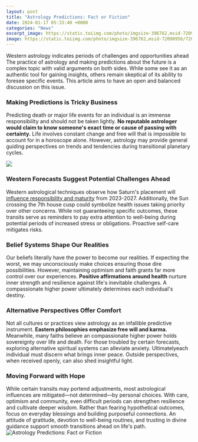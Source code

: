 ```yaml
---
layout: post
title: "Astrology Predictions: Fact or Fiction"
date: 2024-01-17 05:33:40 +0000
categories: "News"
excerpt_image: https://static.toiimg.com/photo/imgsize-396762,msid-72090956/72090956.jpg
image: https://static.toiimg.com/photo/imgsize-396762,msid-72090956/72090956.jpg
---
```


Western astrology indicates periods of challenges and opportunities ahead  
The practice of astrology and making predictions about the future is a complex topic with valid arguments on both sides. While some see it as an authentic tool for gaining insights, others remain skeptical of its ability to foresee specific events. This article aims to have an open and balanced discussion on this issue.
### Making Predictions is Tricky Business
Predicting death or major life events for an individual is an immense responsibility and should not be taken lightly. **No reputable astrologer would claim to know someone's exact time or cause of passing with certainty.** Life involves constant change and free will that is impossible to account for in a horoscope alone. However, astrology may provide general guiding perspectives on trends and tendencies during transitional planetary cycles. 

![](https://cdn.images.express.co.uk/img/dynamic/151/590x/Daily-horoscope-is-it-real-astrology-zodiac-star-reading-1026908.jpg?r=1538664725345)
### Western Forecasts Suggest Potential Challenges Ahead 
Western astrological techniques observe how Saturn's placement will [influence responsibility and maturity](https://store.fi.io.vn/xmas-holiday-best-poodle-mom-ever-ugly-christmas-sweater-1) from 2023-2027. Additionally, the Sun crossing the 7th house cusp could symbolize health issues taking priority over other concerns. While not guaranteeing specific outcomes, these transits serve as reminders to pay extra attention to well-being during potential periods of increased stress or obligations. Proactive self-care mitigates risks.
### Belief Systems Shape Our Realities
Our beliefs literally have the power to become our realities. If expecting the worst, we may unconsciously make choices ensuring those dire possibilities. However, maintaining optimism and faith grants far more control over our experiences. **Positive affirmations around health** nurture inner strength and resilience against life's inevitable challenges. A compassionate higher power ultimately determines each individual's destiny.
### Alternative Perspectives Offer Comfort 
Not all cultures or practices view astrology as an infallible predictive instrument. **Eastern philosophies emphasize free will and karma.** Meanwhile, many faiths believe an compassionate higher power holds sovereignty over life and death. For those troubled by certain forecasts, exploring alternative spiritual systems can alleviate anxiety. Ultimatelyeach individual must discern what brings inner peace. Outside perspectives, when received openly, can also shed insightful light.
### Moving Forward with Hope
While certain transits may portend adjustments, most astrological influences are mitigated—not determined—by personal choices. With care, optimism and community, even difficult periods can strengthen resilience and cultivate deeper wisdom. Rather than fearing hypothetical outcomes, focus on everyday blessings and building purposeful connections. An attitude of gratitude, devotion to well-being routines, and trusting in divine guidance support smooth transitions ahead on life's path.
![Astrology Predictions: Fact or Fiction](https://static.toiimg.com/photo/imgsize-396762,msid-72090956/72090956.jpg)